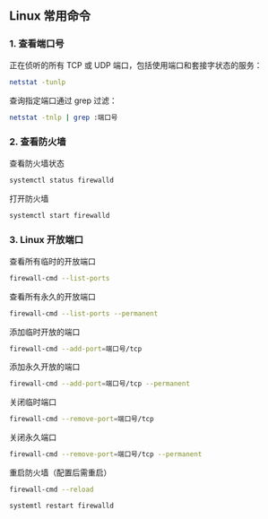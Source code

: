 ## Linux 常用命令

### 1. 查看端口号

正在侦听的所有 TCP 或 UDP 端口，包括使用端口和套接字状态的服务：

```bash
netstat -tunlp
```

查询指定端口通过 grep 过滤：

```bash
netstat -tnlp | grep :端口号
```

### 2. 查看防火墙

查看防火墙状态

```bash
systemctl status firewalld
```

打开防火墙

```bash
systemctl start firewalld
```

### 3. Linux 开放端口

查看所有临时的开放端口

```bash
firewall-cmd --list-ports
```

查看所有永久的开放端口

```bash
firewall-cmd --list-ports --permanent
```

添加临时开放的端口

```bash
firewall-cmd --add-port=端口号/tcp
```

添加永久开放的端口

```bash
firewall-cmd --add-port=端口号/tcp --permanent
```

关闭临时端口

```bash
firewall-cmd --remove-port=端口号/tcp
```

关闭永久端口

```bash
firewall-cmd --remove-port=端口号/tcp --permanent
```

重启防火墙（配置后需重启）

```bash
firewall-cmd --reload

systemtl restart firewalld
```

